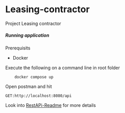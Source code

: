 # Leasing-contractor
Project Leasing contractor


##### Running application

Prerequisits

- Docker


Execute the following on a command line in root folder
```
    docker compose up
```

Open postman and hit
```
GET:http://localhost:8080/api
```

Look into [RestAPi-Readme](restapi/Readme.md) for more details

